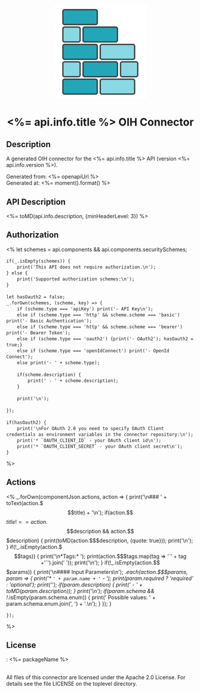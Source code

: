 # <p align="center" width="100%"> <img src="./logo.png" width="250" height="250"> </p> 
# <p align="center" width="100%"> <%= api.info.title %> OIH Connector </p>

## Description

A generated OIH connector for the <%= api.info.title %> API (version <%= api.info.version %>).

Generated from: <%= openapiUrl %><br/>
Generated at: <%= moment().format() %>

## API Description

<%= toMD(api.info.description, {minHeaderLevel: 3}) %>

## Authorization

<%
    let schemes = api.components && api.components.securitySchemes;

    if(_.isEmpty(schemes)) {
        print('This API does not require authorization.\n');
    } else {
        print('Supported authorization schemes:\n');
    }

    let hasOauth2 = false;
    _.forOwn(schemes, (scheme, key) => {
        if (scheme.type === 'apiKey') print('- API Key\n');
        else if (scheme.type === 'http' && scheme.scheme === 'basic') print('- Basic Authentication');
        else if (scheme.type === 'http' && scheme.scheme === 'bearer') print('- Bearer Token');
        else if (scheme.type === 'oauth2') {print('- OAuth2'); hasOauth2 = true;}
        else if (scheme.type === 'openIdConnect') print('- OpenId Connect');
        else print('- ' + scheme.type);
        
        if(scheme.description) {
            print(' - ' + scheme.description);
        }
        
        print('\n');
        
    });

    if(hasOauth2) {
        print('\nFor OAuth 2.0 you need to specify OAuth Client credentials as environment variables in the connector repository:\n');
        print('* `OAUTH_CLIENT_ID` - your OAuth client id\n');
        print('* `OAUTH_CLIENT_SECRET` - your OAuth client secret\n');
    }
%>
## Actions
<%
    _.forOwn(componentJson.actions, action => {
        print('\n### ' + toText(action.$$$title) + '\n');
        if(action.$$$title !== action.$$$description && action.$$$description) {
            print(toMD(action.$$$description, {quote: true}));
            print('\n');
        }
        if(!_.isEmpty(action.$$$tags)) {
            print('\n*Tags:* ');
            print(action.$$$tags.map(tag => '`' + tag +'`').join(' '));
            print('\n');
        }
        if(!_.isEmpty(action.$$$params)) {
            print('\n#### Input Parameters\n');
            _.each(action.$$$params, param => {
                print('* `' + param.name + '` - _');
                print(param.required ? 'required' : 'optional');
                print('_');
                if(param.description) {
                    print(' - ' + toMD(param.description));
                }
                print('\n');
                if(param.schema && !_.isEmpty(param.schema.enum)) {
                    print('    Possible values: ' + param.schema.enum.join(', ') + '.\n');
                }
            });
        }

    });
%>
## License

: <%= packageName %><br/>
                    <br/>

All files of this connector are licensed under the Apache 2.0 License. For details
see the file LICENSE on the toplevel directory.

